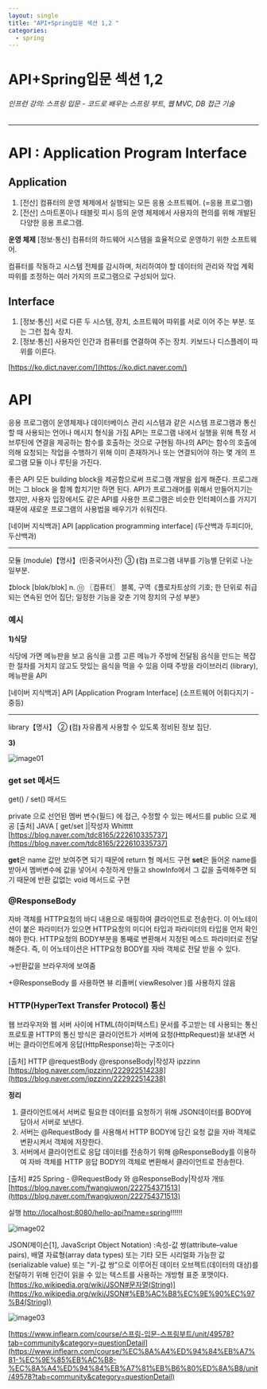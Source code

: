 ```yaml
---
layout: single
title: "API+Spring입문 섹션 1,2 "
categories:
  - spring
---
```


# API+Spring입문 섹션 1,2 
###### 인프런 강의: 스프링 입문 - 코드로 배우는 스프링 부트, 웹 MVC, DB 접근 기술
---
# API : Application Program Interface

## Application

1. [전산] 컴퓨터의 운영 체제에서 실행되는 모든 응용 소프트웨어. (=응용 프로그램)
2. [전산] 스마트폰이나 태블릿 피시 등의 운영 체제에서 사용자의 편의를 위해 개발된 다양한 응용 프로그램.

**운영 체제**
[정보·통신] 컴퓨터의 하드웨어 시스템을 효율적으로 운영하기 위한 소프트웨어. 

컴퓨터를 작동하고 시스템 전체를 감시하며, 처리하여야 할 데이터의 관리와 작업 계획 따위를 조정하는 여러 가지의 프로그램으로 구성되어 있다.

## Interface

1. [정보·통신] 서로 다른 두 시스템, 장치, 소프트웨어 따위를 서로 이어 주는 부분. 또는 그런 접속 장치.
2. [정보·통신] 사용자인 인간과 컴퓨터를 연결하여 주는 장치. 키보드나 디스플레이 따위를 이른다.

[https://ko.dict.naver.com/](https://ko.dict.naver.com/)

# API

응용 프로그램이 운영체제나 데이터베이스 관리 시스템과 같은 시스템 프로그램과 통신할 때 사용되는 언어나 메시지 형식을 가짐
API는 프로그램 내에서 실행을 위해 특정 서브루틴에 연결을 제공하는 함수를 호출하는 것으로 구현됨
하나의 API는 함수의 호출에 의해 요청되는 작업을 수행하기 위해 이미 존재하거나 또는 연결되어야 하는 몇 개의 프로그램 모듈 이나 루틴을 가진다.

좋은 API
모든 building block을 제공함으로써 프로그램 개발을 쉽게 해준다. 프로그래머는 그 block 을 함께 합치기만 하면 된다. API가 프로그래머를 위해서 만들어지기는 했지만, 사용자 입장에서도 같은 API를 사용한 프로그램은 비슷한 인터페이스를 가지기 때문에 새로운 프로그램의 사용법을 배우기가 쉬워진다.

[네이버 지식백과] API [application programming interface] (두산백과 두피디아, 두산백과)

---

 모듈 (module)【명사】(민중국어사전)
③ ⦗컴⦘ 프로그램 내부를 기능별 단위로 나눈 일부분.

⁑block [blɑk/blɔk] n.
⑪ 〖컴퓨터〗 블록, 구역《플로차트상의 기호; 한 단위로 취급되는 연속된 언어 집단; 일정한 기능을 갖춘 기억 장치의 구성 부분》

### 예시

**1)식당**

식당에 가면 메뉴판을 보고 음식을 고름
고른 메뉴가 주방에 전달됨
음식을 만드는 복잡한 절차를 거치지 않고도 맛있는 음식을 먹을 수 있음
이때 주방을 라이브러리 (library), 메뉴판을 API

[네이버 지식백과] API [Application Program Interface] (소프트웨어 어휘다지기 - 중등)

---

library【명사】
② ⦗컴⦘ 자유롭게 사용할 수 있도록 정비된 정보 집단.


**3)**

![image01](https://user-images.githubusercontent.com/107908356/213432792-39a1ff01-4be7-4844-adc5-f09dcbf1f39a.png)

### get set 메서드
get() / set() 매서드

private 으로 선언된 멤버 변수(필드) 에 접근, 수정할 수 있는 메서드를 public 으로 제공
[출처] JAVA [ get/set ]|작성자 Whitttt
[https://blog.naver.com/tdc8165/222610335737](https://blog.naver.com/tdc8165/222610335737)

**get**은 name 값만 보여주면 되기 때문에 return 형 메서드 구현
**set**은 들어온 name를 받아서 멤버변수에 값을 넣어서 수정하게 만들고
showInfo에서 그 값을 출력해주면 되기 때문에 반환 값없는 void 메서드로 구현

### @ResponseBody

자바 객체를 HTTP요청의 바디 내용으로 매핑하여 클라이언트로 전송한다.
이 어노테이션이 붙은 파라미터가 있으면 HTTP요청의 미디어 타입과 파라미터의 타입을 먼저 확인해야 한다.
HTTP요청의 BODY부분을 통째로 변환해서 지정된 메소드 파라미터로 전달해준다.
즉, 이 어노테이션은 HTTP요청 BODY를 자바 객체로 전달 받을 수 있다.

→반환값을 브라우저에 보여줌

+@ResponseBody 를 사용하면 뷰 리졸버( viewResolver )를 사용하지 않음

### HTTP(HyperText Transfer Protocol) 통신

웹 브라우저와 웹 서버 사이에 HTML(하이퍼텍스트) 문서를 주고받는 데 사용되는 통신 프로토콜
HTTP의 통신 방식은 클라이언트가 서버에 요청(HttpRequest)을 보내면
서버는 클라이언트에게 응답(HttpResponse)하는 구조이다

[출처] HTTP @requestBody @responseBody|작성자 ipzzinn
[https://blog.naver.com/ipzzinn/222922514238](https://blog.naver.com/ipzzinn/222922514238)

**정리**

1. 클라이언트에서 서버로 필요한 데이터를 요청하기 위해 JSON데이터를 BODY에 담아서 서버로 보낸다.
2. 서버는 @RequestBody 를 사용해서 HTTP BODY에 담긴 요청 값을 자바 객체로 변환시켜서 객체에 저장한다.
3. 서버에서 클라이언트로 응답 데이터를 전송하기 위해 @ResponseBody를 이용하여 자바 객체를 HTTP 응답 BODY의 객체로 변환해서 클라이언트로 전송한다.

[출처] #25 Spring - @RequestBody 와 @ResponseBody|작성자 개또
[https://blog.naver.com/fwangjuwon/222754371513](https://blog.naver.com/fwangjuwon/222754371513)

실행
[http://localhost:8080/hello-api?name=spring](http://localhost:8080/hello-api?name=spring)!!!!!!

![image02](https://user-images.githubusercontent.com/107908356/213433253-abac4bf0-1dc7-4a9c-8608-53f09d5d5d94.png)


JSON(제이슨[1], JavaScript Object Notation)
:속성-값 쌍(attribute–value pairs), 배열 자료형(array data types) 또는 기타 모든 시리얼화 가능한 값(serializable value) 또는 "키-값 쌍"으로 이루어진 데이터 오브젝트(데이터의 대상)를 전달하기 위해 인간이 읽을 수 있는 텍스트를 사용하는 개방형 표준 포맷이다.
[https://ko.wikipedia.org/wiki/JSON#문자열(String)](https://ko.wikipedia.org/wiki/JSON#%EB%AC%B8%EC%9E%90%EC%97%B4(String))

![image03](https://user-images.githubusercontent.com/107908356/213433277-ea96a641-e62c-434c-8bcd-b3dc27e8cf94.png)

[https://www.inflearn.com/course/스프링-입문-스프링부트/unit/49578?tab=community&category=questionDetail](https://www.inflearn.com/course/%EC%8A%A4%ED%94%84%EB%A7%81-%EC%9E%85%EB%AC%B8-%EC%8A%A4%ED%94%84%EB%A7%81%EB%B6%80%ED%8A%B8/unit/49578?tab=community&category=questionDetail)
